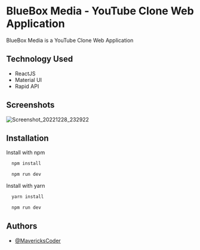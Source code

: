 
# BlueBox Media - YouTube Clone Web Application

BlueBox Media is a YouTube Clone Web Application


## Technology Used

 - ReactJS
 - Material UI
 - Rapid API


## Screenshots

![Screenshot_20221228_232922](https://user-images.githubusercontent.com/110741425/209855550-036b45d6-cd65-4f30-baa8-db680539a3cc.png)


## Installation

Install with npm

```bash
  npm install 
```
```bash
  npm run dev 
```
Install with yarn

```bash
  yarn install 
```
```bash
  npm run dev 
```
    
## Authors

- [@MavericksCoder](https://github.com/MavericksCoder)


